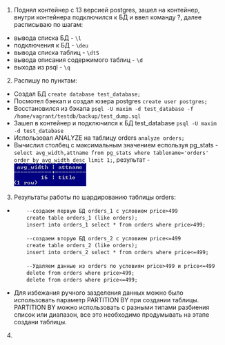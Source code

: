 1. Поднял контейнер с 13 версией postgres, зашел на контейнер, внутри контейнера подключился к БД и ввел команду \?, далее расписываю по шагам:
  * вывода списка БД - ``\l``
  * подключения к БД - ``\deu``
  * вывода списка таблиц - ``\dtS``
  * вывода описания содержимого таблиц - ``\d``
  * выхода из psql - ``\q``
2. Распишу по пунктам:
  * Создал БД ``create database test_database;``
  * Посмотел бэекап и создал юзера postgres ``create user postgres;``
  * Восстановился из бэкапа ``psql -U maxim -d test_database -f /home/vagrant/testdb/backup/test_dump.sql``
  * Зашел в контейнер и подключился к БД test_database ``psql -U maxim -d test_database``
  * Использовал ANALYZE на таблицу orders ``analyze orders;``
  * Вычислил столбец с максимальным значением еспользуя pg_stats - ``select avg_width,attname from pg_stats where tablename='orders' order by avg_width desc limit 1;``, результат - ![task2](https://github.com/Atlipoka/devops_netology/blob/main/Database/lecture4/task2.png)
3. Результаты работы по шардированию таблицы orders:
  * ```
        --создаем первую БД orders_1 с условием price>499
        create table orders_1 (like orders);
        insert into orders_1 select * from orders where price>499;

        --создаем вторую БД orders_2 с условием price<=499
        create table orders_2 (like orders);
        insert into orders_2 select * from orders where price<=499;

        --Удаляем данные из orders по условиям price>499 и price<=499
        delete from orders where price>499;
        delete from orders where price<=499;
  * Для избежания ручного зазделения данных можно было использовать параметр PARTITION BY при создании таблицы. PARTITION BY можно использовать с разными типами разбиения список или диапазон, все это необходимо продумывать на этапе создани таблицы.
4. 
